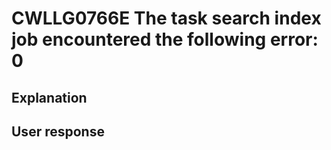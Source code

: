 # CWLLG0766E The task search index job encountered the following error: 0

## Explanation

## User response